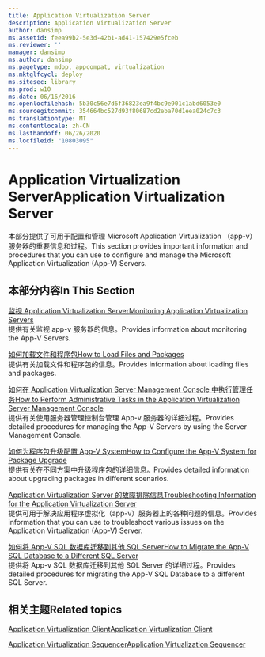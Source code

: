 ```yaml
---
title: Application Virtualization Server
description: Application Virtualization Server
author: dansimp
ms.assetid: feea99b2-5e3d-42b1-ad41-157429e5fceb
ms.reviewer: ''
manager: dansimp
ms.author: dansimp
ms.pagetype: mdop, appcompat, virtualization
ms.mktglfcycl: deploy
ms.sitesec: library
ms.prod: w10
ms.date: 06/16/2016
ms.openlocfilehash: 5b30c56e7d6f36823ea9f4bc9e901c1abd6053e0
ms.sourcegitcommit: 354664bc527d93f80687cd2eba70d1eea024c7c3
ms.translationtype: MT
ms.contentlocale: zh-CN
ms.lasthandoff: 06/26/2020
ms.locfileid: "10803095"
---
```

# <span data-ttu-id="25cc3-103">Application Virtualization Server</span><span class="sxs-lookup"><span data-stu-id="25cc3-103">Application Virtualization Server</span></span>


<span data-ttu-id="25cc3-104">本部分提供了可用于配置和管理 Microsoft Application Virtualization （app-v）服务器的重要信息和过程。</span><span class="sxs-lookup"><span data-stu-id="25cc3-104">This section provides important information and procedures that you can use to configure and manage the Microsoft Application Virtualization (App-V) Servers.</span></span>

## <span data-ttu-id="25cc3-105">本部分内容</span><span class="sxs-lookup"><span data-stu-id="25cc3-105">In This Section</span></span>


<a href="" id="monitoring-application-virtualization-servers"></a>[<span data-ttu-id="25cc3-106">监视 Application Virtualization Server</span><span class="sxs-lookup"><span data-stu-id="25cc3-106">Monitoring Application Virtualization Servers</span></span>](monitoring-application-virtualization-servers.md)  
<span data-ttu-id="25cc3-107">提供有关监视 app-v 服务器的信息。</span><span class="sxs-lookup"><span data-stu-id="25cc3-107">Provides information about monitoring the App-V Servers.</span></span>

<a href="" id="how-to-load-files-and-packages"></a>[<span data-ttu-id="25cc3-108">如何加载文件和程序包</span><span class="sxs-lookup"><span data-stu-id="25cc3-108">How to Load Files and Packages</span></span>](how-to-load-files-and-packages.md)  
<span data-ttu-id="25cc3-109">提供有关加载文件和程序包的信息。</span><span class="sxs-lookup"><span data-stu-id="25cc3-109">Provides information about loading files and packages.</span></span>

<a href="" id="how-to-perform-administrative-tasks-in-the-application-virtualization-server-management-console"></a>[<span data-ttu-id="25cc3-110">如何在 Application Virtualization Server Management Console 中执行管理任务</span><span class="sxs-lookup"><span data-stu-id="25cc3-110">How to Perform Administrative Tasks in the Application Virtualization Server Management Console</span></span>](how-to-perform-administrative-tasks-in-the-application-virtualization-server-management-console.md)  
<span data-ttu-id="25cc3-111">提供有关使用服务器管理控制台管理 App-v 服务器的详细过程。</span><span class="sxs-lookup"><span data-stu-id="25cc3-111">Provides detailed procedures for managing the App-V Servers by using the Server Management Console.</span></span>

<a href="" id="how-to-configure-the-app-v-system-for-package-upgrade"></a>[<span data-ttu-id="25cc3-112">如何为程序包升级配置 App-V System</span><span class="sxs-lookup"><span data-stu-id="25cc3-112">How to Configure the App-V System for Package Upgrade</span></span>](how-to-configure-the-app-v-system-for-package-upgrade.md)  
<span data-ttu-id="25cc3-113">提供有关在不同方案中升级程序包的详细信息。</span><span class="sxs-lookup"><span data-stu-id="25cc3-113">Provides detailed information about upgrading packages in different scenarios.</span></span>

<a href="" id="troubleshooting-information-for-the-application-virtualization-server"></a>[<span data-ttu-id="25cc3-114">Application Virtualization Server 的故障排除信息</span><span class="sxs-lookup"><span data-stu-id="25cc3-114">Troubleshooting Information for the Application Virtualization Server</span></span>](troubleshooting-information-for-the-application-virtualization-server.md)  
<span data-ttu-id="25cc3-115">提供可用于解决应用程序虚拟化（app-v）服务器上的各种问题的信息。</span><span class="sxs-lookup"><span data-stu-id="25cc3-115">Provides information that you can use to troubleshoot various issues on the Application Virtualization (App-V) Server.</span></span>

<a href="" id="how-to-migrate-the-app-v-sql-database-to-a-different-sql-server"></a>[<span data-ttu-id="25cc3-116">如何将 App-V SQL 数据库迁移到其他 SQL Server</span><span class="sxs-lookup"><span data-stu-id="25cc3-116">How to Migrate the App-V SQL Database to a Different SQL Server</span></span>](how-to-migrate-the-app-v-sql-database-to-a-different-sql-server.md)  
<span data-ttu-id="25cc3-117">提供将 App-v SQL 数据库迁移到其他 SQL Server 的详细过程。</span><span class="sxs-lookup"><span data-stu-id="25cc3-117">Provides detailed procedures for migrating the App-V SQL Database to a different SQL Server.</span></span>

## <span data-ttu-id="25cc3-118">相关主题</span><span class="sxs-lookup"><span data-stu-id="25cc3-118">Related topics</span></span>


[<span data-ttu-id="25cc3-119">Application Virtualization Client</span><span class="sxs-lookup"><span data-stu-id="25cc3-119">Application Virtualization Client</span></span>](application-virtualization-client.md)

[<span data-ttu-id="25cc3-120">Application Virtualization Sequencer</span><span class="sxs-lookup"><span data-stu-id="25cc3-120">Application Virtualization Sequencer</span></span>](application-virtualization-sequencer.md)

 

 





